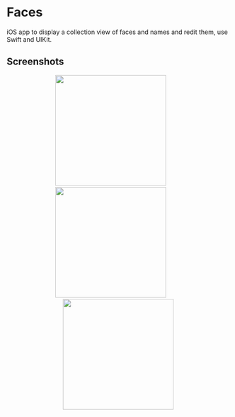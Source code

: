 # Faces

iOS app to display a collection view of faces and names and redit them, use Swift and UIKit.

## Screenshots

<div align="center">
  
<img src="https://user-images.githubusercontent.com/60781548/136833939-2e1e0366-ec88-4f5d-971c-e17af5c13c35.png" width="250"></img>
<img width="30"></img>
<img src="https://user-images.githubusercontent.com/60781548/136833988-b1409f2b-0866-4c87-8009-dda6eb64be90.png" width="250"></img>
<img width="30"></img>
<img src="https://user-images.githubusercontent.com/60781548/136833996-a16360da-9c6d-4f3a-baaf-4f6c80fc55b4.png" width="250"></img>
  
</div>
